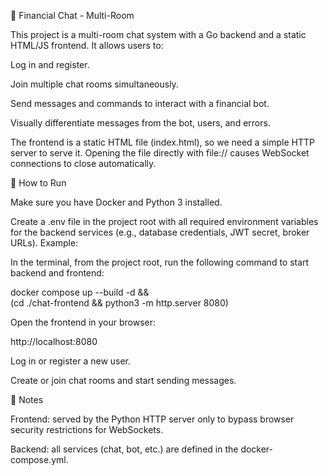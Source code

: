 💬 Financial Chat - Multi-Room

This project is a multi-room chat system with a Go backend and a static HTML/JS frontend. It allows users to:

Log in and register.

Join multiple chat rooms simultaneously.

Send messages and commands to interact with a financial bot.

Visually differentiate messages from the bot, users, and errors.

The frontend is a static HTML file (index.html), so we need a simple HTTP server to serve it. Opening the file directly with file:// causes WebSocket connections to close automatically.

🚀 How to Run

Make sure you have Docker and Python 3 installed.

Create a .env file in the project root with all required environment variables for the backend services (e.g., database credentials, JWT secret, broker URLs). Example:

In the terminal, from the project root, run the following command to start backend and frontend:

docker compose up --build -d && \
(cd ./chat-frontend && python3 -m http.server 8080)


Open the frontend in your browser:

http://localhost:8080


Log in or register a new user.

Create or join chat rooms and start sending messages.

🔹 Notes

Frontend: served by the Python HTTP server only to bypass browser security restrictions for WebSockets.

Backend: all services (chat, bot, etc.) are defined in the docker-compose.yml.